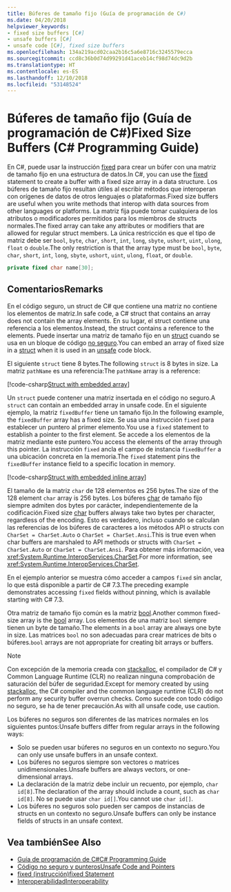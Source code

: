 ```yaml
---
title: Búferes de tamaño fijo (Guía de programación de C#)
ms.date: 04/20/2018
helpviewer_keywords:
- fixed size buffers [C#]
- unsafe buffers [C#]
- unsafe code [C#], fixed size buffers
ms.openlocfilehash: 134a219acd02caa2b16c5a6e8716c3245579ecca
ms.sourcegitcommit: ccd8c36b0d74d99291d41aceb14cf98d74dc9d2b
ms.translationtype: HT
ms.contentlocale: es-ES
ms.lasthandoff: 12/10/2018
ms.locfileid: "53148524"
---
```

# <a name="fixed-size-buffers-c-programming-guide"></a><span data-ttu-id="162df-102">Búferes de tamaño fijo (Guía de programación de C#)</span><span class="sxs-lookup"><span data-stu-id="162df-102">Fixed Size Buffers (C# Programming Guide)</span></span>

<span data-ttu-id="162df-103">En C#, puede usar la instrucción [fixed](../../language-reference/keywords/fixed-statement.md) para crear un búfer con una matriz de tamaño fijo en una estructura de datos.</span><span class="sxs-lookup"><span data-stu-id="162df-103">In C#, you can use the [fixed](../../language-reference/keywords/fixed-statement.md) statement to create a buffer with a fixed size array in a data structure.</span></span> <span data-ttu-id="162df-104">Los búferes de tamaño fijo resultan útiles al escribir métodos que interoperan con orígenes de datos de otros lenguajes o plataformas.</span><span class="sxs-lookup"><span data-stu-id="162df-104">Fixed size buffers are useful when you write methods that interop with data sources from other languages or platforms.</span></span> <span data-ttu-id="162df-105">La matriz fija puede tomar cualquiera de los atributos o modificadores permitidos para los miembros de structs normales.</span><span class="sxs-lookup"><span data-stu-id="162df-105">The fixed array can take any attributes or modifiers that are allowed for regular struct members.</span></span> <span data-ttu-id="162df-106">La única restricción es que el tipo de matriz debe ser `bool`, `byte`, `char`, `short`, `int`, `long`, `sbyte`, `ushort`, `uint`, `ulong`, `float` o `double`.</span><span class="sxs-lookup"><span data-stu-id="162df-106">The only restriction is that the array type must be `bool`, `byte`, `char`, `short`, `int`, `long`, `sbyte`, `ushort`, `uint`, `ulong`, `float`, or `double`.</span></span>

```csharp
private fixed char name[30];
```

## <a name="remarks"></a><span data-ttu-id="162df-107">Comentarios</span><span class="sxs-lookup"><span data-stu-id="162df-107">Remarks</span></span>

<span data-ttu-id="162df-108">En el código seguro, un struct de C# que contiene una matriz no contiene los elementos de matriz.</span><span class="sxs-lookup"><span data-stu-id="162df-108">In safe code, a C# struct that contains an array does not contain the array elements.</span></span> <span data-ttu-id="162df-109">En su lugar, el struct contiene una referencia a los elementos.</span><span class="sxs-lookup"><span data-stu-id="162df-109">Instead, the struct contains a reference to the elements.</span></span> <span data-ttu-id="162df-110">Puede insertar una matriz de tamaño fijo en un [struct](../../language-reference/keywords/struct.md) cuando se usa en un bloque de código [no seguro](../../language-reference/keywords/unsafe.md).</span><span class="sxs-lookup"><span data-stu-id="162df-110">You can embed an array of fixed size in a [struct](../../language-reference/keywords/struct.md) when it is used in an [unsafe](../../language-reference/keywords/unsafe.md) code block.</span></span>

<span data-ttu-id="162df-111">El siguiente `struct` tiene 8 bytes.</span><span class="sxs-lookup"><span data-stu-id="162df-111">The following `struct` is 8 bytes in size.</span></span> <span data-ttu-id="162df-112">La matriz `pathName` es una referencia:</span><span class="sxs-lookup"><span data-stu-id="162df-112">The `pathName` array is a reference:</span></span>

[!code-csharp[Struct with embedded array](../../../../samples/snippets/csharp/keywords/FixedKeywordExamples.cs#6)]

<span data-ttu-id="162df-113">Un `struct` puede contener una matriz insertada en el código no seguro.</span><span class="sxs-lookup"><span data-stu-id="162df-113">A `struct` can contain an embedded array in unsafe code.</span></span> <span data-ttu-id="162df-114">En el siguiente ejemplo, la matriz `fixedBuffer` tiene un tamaño fijo.</span><span class="sxs-lookup"><span data-stu-id="162df-114">In the following example, the `fixedBuffer` array has a fixed size.</span></span> <span data-ttu-id="162df-115">Se usa una instrucción `fixed` para establecer un puntero al primer elemento.</span><span class="sxs-lookup"><span data-stu-id="162df-115">You use a `fixed` statement to establish a pointer to the first element.</span></span> <span data-ttu-id="162df-116">Se accede a los elementos de la matriz mediante este puntero.</span><span class="sxs-lookup"><span data-stu-id="162df-116">You access the elements of the array through this pointer.</span></span> <span data-ttu-id="162df-117">La instrucción `fixed` ancla el campo de instancia `fixedBuffer` a una ubicación concreta en la memoria.</span><span class="sxs-lookup"><span data-stu-id="162df-117">The `fixed` statement pins the `fixedBuffer` instance field to a specific location in memory.</span></span>

[!code-csharp[Struct with embedded inline array](../../../../samples/snippets/csharp/keywords/FixedKeywordExamples.cs#7)]

<span data-ttu-id="162df-118">El tamaño de la matriz `char` de 128 elementos es 256 bytes.</span><span class="sxs-lookup"><span data-stu-id="162df-118">The size of the 128 element `char` array is 256 bytes.</span></span> <span data-ttu-id="162df-119">Los búferes [char](../../language-reference/keywords/char.md) de tamaño fijo siempre admiten dos bytes por carácter, independientemente de la codificación.</span><span class="sxs-lookup"><span data-stu-id="162df-119">Fixed size [char](../../language-reference/keywords/char.md) buffers always take two bytes per character, regardless of the encoding.</span></span> <span data-ttu-id="162df-120">Esto es verdadero, incluso cuando se calculan las referencias de los búferes de caracteres a los métodos API o structs con `CharSet = CharSet.Auto` o `CharSet = CharSet.Ansi`.</span><span class="sxs-lookup"><span data-stu-id="162df-120">This is true even when char buffers are marshaled to API methods or structs with `CharSet = CharSet.Auto` or `CharSet = CharSet.Ansi`.</span></span> <span data-ttu-id="162df-121">Para obtener más información, vea <xref:System.Runtime.InteropServices.CharSet>.</span><span class="sxs-lookup"><span data-stu-id="162df-121">For more information, see <xref:System.Runtime.InteropServices.CharSet>.</span></span>

<span data-ttu-id="162df-122">En el ejemplo anterior se muestra cómo acceder a campos `fixed` sin anclar, lo que está disponible a partir de C# 7.3.</span><span class="sxs-lookup"><span data-stu-id="162df-122">The  preceding example demonstrates accessing `fixed` fields without pinning, which is available starting with C# 7.3.</span></span>

<span data-ttu-id="162df-123">Otra matriz de tamaño fijo común es la matriz [bool](../../language-reference/keywords/bool.md).</span><span class="sxs-lookup"><span data-stu-id="162df-123">Another common fixed-size array is the [bool](../../language-reference/keywords/bool.md) array.</span></span> <span data-ttu-id="162df-124">Los elementos de una matriz `bool` siempre tienen un byte de tamaño.</span><span class="sxs-lookup"><span data-stu-id="162df-124">The elements in a `bool` array are always one byte in size.</span></span> <span data-ttu-id="162df-125">Las matrices `bool` no son adecuadas para crear matrices de bits o búferes.</span><span class="sxs-lookup"><span data-stu-id="162df-125">`bool` arrays are not appropriate for creating bit arrays or buffers.</span></span>

> [!NOTE]
> <span data-ttu-id="162df-126">Con excepción de la memoria creada con [stackalloc](../../language-reference/keywords/stackalloc.md), el compilador de C# y Common Language Runtime (CLR) no realizan ninguna comprobación de saturación del búfer de seguridad.</span><span class="sxs-lookup"><span data-stu-id="162df-126">Except for memory created by using [stackalloc](../../language-reference/keywords/stackalloc.md), the C# compiler and the common language runtime (CLR) do not perform any security buffer overrun checks.</span></span> <span data-ttu-id="162df-127">Como sucede con todo código no seguro, se ha de tener precaución.</span><span class="sxs-lookup"><span data-stu-id="162df-127">As with all unsafe code, use caution.</span></span>

<span data-ttu-id="162df-128">Los búferes no seguros son diferentes de las matrices normales en los siguientes puntos:</span><span class="sxs-lookup"><span data-stu-id="162df-128">Unsafe buffers differ from regular arrays in the following ways:</span></span>

- <span data-ttu-id="162df-129">Solo se pueden usar búferes no seguros en un contexto no seguro.</span><span class="sxs-lookup"><span data-stu-id="162df-129">You can only use unsafe buffers in an unsafe context.</span></span>
- <span data-ttu-id="162df-130">Los búferes no seguros siempre son vectores o matrices unidimensionales.</span><span class="sxs-lookup"><span data-stu-id="162df-130">Unsafe buffers are always vectors, or one-dimensional arrays.</span></span>
- <span data-ttu-id="162df-131">La declaración de la matriz debe incluir un recuento, por ejemplo, `char id[8]`.</span><span class="sxs-lookup"><span data-stu-id="162df-131">The declaration of the array should include a count, such as `char id[8]`.</span></span> <span data-ttu-id="162df-132">No se puede usar `char id[]`.</span><span class="sxs-lookup"><span data-stu-id="162df-132">You cannot use `char id[]`.</span></span>
- <span data-ttu-id="162df-133">Los búferes no seguros solo pueden ser campos de instancias de structs en un contexto no seguro.</span><span class="sxs-lookup"><span data-stu-id="162df-133">Unsafe buffers can only be instance fields of structs in an unsafe context.</span></span>

## <a name="see-also"></a><span data-ttu-id="162df-134">Vea también</span><span class="sxs-lookup"><span data-stu-id="162df-134">See Also</span></span>

- [<span data-ttu-id="162df-135">Guía de programación de C#</span><span class="sxs-lookup"><span data-stu-id="162df-135">C# Programming Guide</span></span>](../index.md)  
- [<span data-ttu-id="162df-136">Código no seguro y punteros</span><span class="sxs-lookup"><span data-stu-id="162df-136">Unsafe Code and Pointers</span></span>](index.md)  
- [<span data-ttu-id="162df-137">fixed (instrucción)</span><span class="sxs-lookup"><span data-stu-id="162df-137">fixed Statement</span></span>](../../language-reference/keywords/fixed-statement.md)  
- [<span data-ttu-id="162df-138">Interoperabilidad</span><span class="sxs-lookup"><span data-stu-id="162df-138">Interoperability</span></span>](../interop/index.md)
